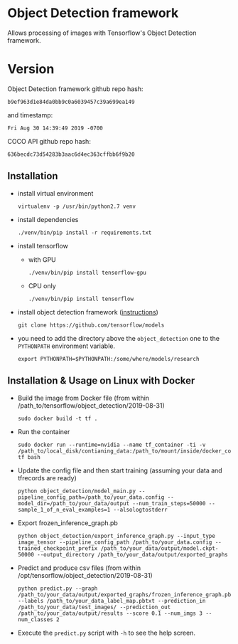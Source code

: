 # Object Detection framework

Allows processing of images with Tensorflow's Object Detection framework. 

# Version

Object Detection framework github repo hash:

```
b9ef963d1e84da0bb9c0a6039457c39a699ea149
```

and timestamp:

```
Fri Aug 30 14:39:49 2019 -0700
```

COCO API github repo hash:

```
636becdc73d54283b3aac6d4ec363cffbb6f9b20
```

## Installation

* install virtual environment

  ```commandline
  virtualenv -p /usr/bin/python2.7 venv
  ```

* install dependencies

  ```commandline
  ./venv/bin/pip install -r requirements.txt 
  ```

* install tensorflow

  * with GPU
  
    ```commandline
    ./venv/bin/pip install tensorflow-gpu
    ```
    
  * CPU only
  
    ```commandline
    ./venv/bin/pip install tensorflow
    ```
    
* install object detection framework ([instructions](https://github.com/tensorflow/models/blob/master/research/object_detection/g3doc/installation.md))

  ```commandline
  git clone https://github.com/tensorflow/models
  ```

* you need to add the directory above the `object_detection` one to the `PYTHONPATH`
  environment variable.
  
  ```commandline
  export PYTHONPATH=$PYTHONPATH:/some/where/models/research
  ```
## Installation & Usage on Linux with Docker

* Build the image from Docker file (from within /path_to/tensorflow/object_detection/2019-08-31)

  ```commandline
  sudo docker build -t tf .
  ```
  
* Run the container

  ```commandline
  sudo docker run --runtime=nvidia --name tf_container -ti -v /path_to/local_disk/contianing_data:/path_to/mount/inside/docker_container tf bash
  ```

* Update the config file and then start training (assuming your data and tfrecords are ready)

  ```commandline
  python object_detection/model_main.py --pipeline_config_path=/path_to/your_data.config --model_dir=/path_to/your_data/output --num_train_steps=50000 --sample_1_of_n_eval_examples=1 --alsologtostderr
  ```

* Export frozen_inference_graph.pb

  ```commandline
  python object_detection/export_inference_graph.py --input_type image_tensor --pipeline_config_path /path_to/your_data.config --trained_checkpoint_prefix /path_to/your_data/output/model.ckpt-50000 --output_directory /path_to/your_data/output/exported_graphs
  ```

* Predict and produce csv files (from within /opt/tensorflow/object_detection/2019-08-31)

  ```commandline
  python predict.py --graph /path_to/your_data/output/exported_graphs/frozen_inference_graph.pb --labels /path_to/your_data_label_map.pbtxt --prediction_in /path_to/your_data/test_images/ --prediction_out /path_to/your_data/output/results --score 0.1 --num_imgs 3 --num_classes 2
  ```

* Execute the `predict.py` script with `-h` to see the help screen.

